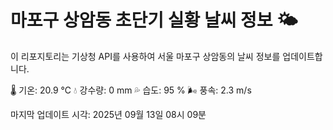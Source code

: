 
# 마포구 상암동 초단기 실황 날씨 정보 🌤️

이 리포지토리는 기상청 API를 사용하여 서울 마포구 상암동의 날씨 정보를 업데이트합니다. 

🌡️ 기온: 20.9 ℃
💧 강수량: 0 mm
💦 습도: 95 %
🌬️ 풍속: 2.3 m/s

마지막 업데이트 시각: 2025년 09월 13일 08시 09분    
